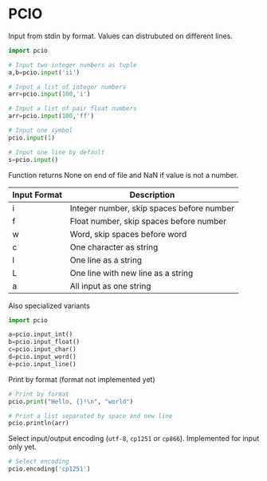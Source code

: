 # PCIO

Input from stdin by format. Values can distrubuted on different lines.

``` python
import pcio

# Input two integer numbers as tuple
a,b=pcio.input('ii')

# Input a list of integer numbers
arr=pcio.input(100,'i')

# Input a list of pair float numbers
arr=pcio.input(100,'ff')

# Input one symbol
pcio.input(1)

# Input one line by default
s=pcio.input()
```
Function returns None on end of file and NaN if value is not a number.

Input Format|Description
--|--
i | Integer number, skip spaces before number
f | Float number, skip spaces before number
w | Word, skip spaces before word
c | One character as string
l | One line as a string
L | One line with new line as a string
a | All input as one string


Also specialized variants

``` python
import pcio

a=pcio.input_int()
b=pcio.input_float()
c=pcio.input_char()
d=pcio.input_word()
e=pcio.input_line()
```

Print by format (format not implemented yet)

``` python
# Print by format
pcio.print("Hello, {}!\n", "world")

# Print a list separated by space and new line
pcio.println(arr) 
```

Select input/output encoding (``utf-8``, ``cp1251`` or ``cp866``). Implemented for input only yet.

``` python
# Select encoding 
pcio.encoding('cp1251')
```
